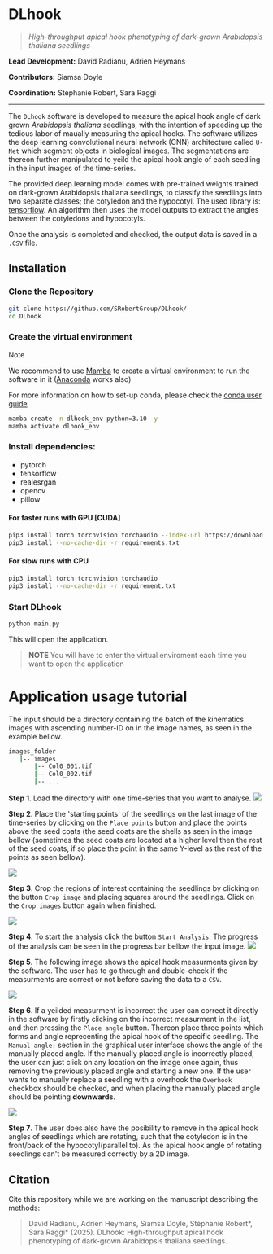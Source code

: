 # DLhook
> _High-throughput apical hook phenotyping of dark-grown Arabidopsis thaliana seedlings_

**Lead Development:** David Radianu, Adrien Heymans

**Contributors:** Siamsa Doyle

**Coordination:** Stéphanie Robert, Sara Raggi

--- 

The `DLhook` software is developed to measure the apical hook angle of dark grown *Arabidopsis thaliana* seedlings, with the intention of speeding up the tedious labor of maually measuring the apical hooks.
The software utilizes the deep learning convolutional neural network (CNN) architecture called `U-Net` which segment objects in biological images. The segmentations are thereon further manipulated to yeild the apical hook angle of each seedling in the input images of the time-series. 

The provided deep learning model comes with pre-trained weights trained on dark-grown Arabidopsis thaliana seedlings, to classify the seedlings into two separate classes; the cotyledon and the hypocotyl. The used library is: [tensorflow](https://www.tensorflow.org/).
An algorithm then uses the model outputs to extract the angles between the cotyledons and hypocotyls.

Once the analysis is completed and checked, the output data is saved in a `.CSV` file.

## Installation

### Clone the Repository

```bash
git clone https://github.com/SRobertGroup/DLhook/
cd DLhook
```
### Create the virtual environment

>[!NOTE] 
> We recommend to use [Mamba](https://mamba.readthedocs.io/en/latest/installation/mamba-installation.html) to create a virtual environment to run the software in it ([Anaconda](https://www.anaconda.com/download) works also)
>
> For more information on how to set-up conda, please check the [conda user guide](https://conda.io/projects/conda/en/latest/user-guide/install)

```bash
mamba create -n dlhook_env python=3.10 -y
mamba activate dlhook_env
```

### Install dependencies:

- pytorch
- tensorflow
- realesrgan
- opencv
- pillow

#### For faster runs with GPU [CUDA]

```bash
pip3 install torch torchvision torchaudio --index-url https://download.pytorch.org/whl/cu118
pip3 install --no-cache-dir -r requirements.txt
```

#### For slow runs with CPU

```bash
pip3 install torch torchvision torchaudio
pip3 install --no-cache-dir -r requirement.txt
```

### Start DLhook

```bash
python main.py
```
This will open the application.

> **NOTE** You will have to enter the virtual enviroment each time you want to open the application

# Application usage tutorial <a name="tutorial"></a>

The input should be a directory containing the batch of the kinematics images with ascending number-ID on in the image names, as seen in the example bellow. 

```bash
images_folder
   |-- images
       |-- Col0_001.tif
       |-- Col0_002.tif
       |-- ...
```



<b>Step 1</b>. Load the directory with one time-series that you want to analyse. 
![](docs/img/1-repo.png)


<b>Step 2</b>. Place the 'starting points' of the seedlings on the last image of the time-series by clicking on the `Place points` button and place the points above the seed coats (the seed coats are the shells  as seen in the image bellow (sometimes the seed coats are located at a higher level then the rest of the seed coats, if so place the point in the same Y-level as the rest of the points as seen bellow).

![](docs/img/3-repo.png)


<b>Step 3</b>. Crop the regions of interest containing the seedlings by clicking on the button `Crop image` and placing squares around the seedlings. Click on the `Crop images` button again when finished.  

![](docs/img/4-repo.png)



<b>Step 4</b>. To start the analysis click the button `Start Analysis`. The progress of the analysis can be seen in the progress bar bellow the input image.
![](docs/img/5-repo.png)


<b>Step 5</b>. The following image shows the apical hook measurments given by the software. The user has to go through and double-check if the measurments are correct or not before saving the data to a `CSV`.

![](docs/img/6-repo.png)

<b>Step 6</b>. If a yeilded measurment is incorrect the user can correct it directly in the software by firstly clicking on the incorrect measurment in the list, and then pressing the `Place angle` button. Thereon place three points which forms and angle reprecenting the apical hook of the specific seedling. The `Manual angle:` section in the graphical user interface shows the angle of the manually placed angle. If the manually placed angle is incorrectly placed, the user can just click on any location on the image once again, thus removing the previously placed angle and starting a new one. If the user wants to manually replace a seedling with a overhook the `Overhook` checkbox should be checked, and when placing the manually placed angle should be pointing **downwards**.

![](docs/img/8-repo.png)


<b>Step 7</b>. The user does also have the posibility to remove in the apical hook angles of seedlings which are rotating, such that the cotyledon is in the front/back of the hypocotyl(parallel to). As the apical hook angle of rotating seedlings can't be measured correctly by a 2D image.


## Citation

Cite this repository while we are working on the manuscript describing the methods:
> David Radianu, Adrien Heymans, Siamsa Doyle, Stéphanie Robert*, Sara Raggi* (2025). DLhook: High-throughput apical hook phenotyping of dark-grown Arabidopsis thaliana seedlings.



